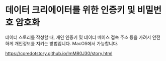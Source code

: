 데이터 크리에이터를 위한 인증키 및 비밀번호 암호화
=====

데이터 스토리를 작성할 때,
개인 인증키 및 데이터 베이스 접속 주소 등을 가려서
안전하게 개인정보를 지키는 방법입니다.
MacOS에서 가능합니다.

<a href='https://coredotstory.github.io/ImM80J30/story.html'>https://coredotstory.github.io/ImM80J30/story.html</a>